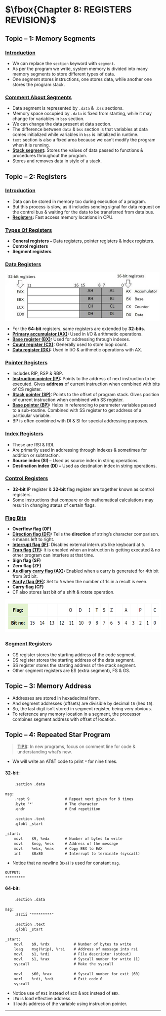# $\fbox{Chapter 8: REGISTERS REVISION}$





## **Topic – 1: Memory Segments**

### <u>Introduction</u>

- We can replace the `section` keyword with `segment`.
- As per the program we write, system memory is divided into many memory segments to store different types of data.
- One segment stores instructions, one stores data, while another one stores the program stack.


### <u>Comment About Segments</u>

- Data segment is represented by `.data` & `.bss` sections.
- Memory space occupied by `.data` is fixed from starting, while it may change for variables in `bss` section.
- We can change the data present at data section.
- The difference between `data` & `bss` section is that variables at data comes initialized while variables in `bss` is initialized in runtime.
- `text` section is also a fixed area because we can’t modify the program when it is running.
- **<u>Stack segment</u>:** Stores the values of data passed to functions & procedures throughout the program.
- Stores and removes data in style of a stack.



## **Topic – 2: Registers**

### <u>Introduction</u>

- Data can be stored in memory too during execution of a program.
- But this process is slow, as it includes sending signal for data request on the control bus & waiting for the data to be transferred from data bus.
- **<u>Registers</u>:** Fast access memory locations in CPU.


### <u>Types Of Registers</u>

- **General registers –** Data registers, pointer registers & index registers.
- **Control registers**
- **Segment registers**


### <u>Data Registers</u>

<img src="./media/image18.png" style="width:5.2073in;height:1.62in" />

- For the **64-bit** registers, same registers are extended by **32-bits**.
- **<u>Primary accumulator (AX)</u>:** Used in I/O & arithmetic operations.
- **<u>Base register (BX)</u>:** Used for addressing through indexes.
- **<u>Count register (CX)</u>:** Generally used to store loop count.
- **<u>Data register (DX)</u>:** Used in I/O & arithmetic operations with AX.


### <u>Pointer Registers</u>

- Includes RIP, RSP & RBP.
- **<u>Instruction pointer (IP)</u>:** Points to the address of next instruction to be executed. Gives **address** of current instruction when combined with bits of CS register.
- **<u>Stack pointer (SP)</u>:** Points to the offset of program stack. Gives position of current instruction when combined with SS register.
- **<u>Base pointer (BP)</u>:** Helps in referencing to parameter variables passed to a sub-routine. Combined with SS register to get address of a particular variable.
- BP is often combined with DI & SI for special addressing purposes.


### <u>Index Registers</u>

- These are RSI & RDI.
- Are primarily used in addressing through indexes & sometimes for addition or subtraction.
- **Source index (SI) –** Used as source index in string operations.
- **Destination index (DI) –** Used as destination index in string operations.


### <u>Control Registers</u>

- **32-bit** IP register & **32-bit** flag register are together known as control registers.
- Some instructions that compare or do mathematical calculations may result in changing status of certain flags.


### <u>Flag Bits</u>

- **Overflow flag (OF)**
- **<u>Direction flag (DF)</u>:** Tells the **direction** of string’s character comparison. `0` means left to right.
- **<u>Interrupt flag (IF)</u>:** Disables external interrupts like keyboard at `0`.
- **<u>Trap flag (TF)</u>:** It is enabled when an instruction is getting executed & no other program can interfere at that time.
- **Sign flag (SF)**
- **Zero flag (ZF)**
- **<u>Auxiliary carry flag (AX)</u>:** Enabled when a carry is generated for 4th bit from 3rd bit.
- **<u>Parity flag (PF)</u>:** Set to `0` when the number of 1s in a result is even.
- **Carry flag (CF)**
- CF also stores last bit of a shift & rotate operation.

<img src="./media/image19.png"
style="width:5.68675in;height:1.12748in" />


### <u>Segment Registers</u>

- CS register stores the starting address of the code segment.
- DS register stores the starting address of the data segment.
- SS register stores the starting address of the stack segment.
- Other segment registers are ES (extra segment), FS & GS.



## **Topic – 3: Memory Address**

- Addresses are stored in hexadecimal form.
- And segment addresses (offsets) are divisible by decimal `16` (hex `10`).
- So, the last digit isn’t stored in segment register, being very obvious.
- To reference any memory location in a segment, the processor combines segment address with offset of location.



## **Topic – 4: Repeated Star Program**

>**<u>TIPS</u>:**
>In new programs, focus on comment line for code & understanding what’s new.

- We will write an AT&T code to print `*` for nine times.

#### 32-bit:

```gas
    .section .data

msg:
    .rept 9                # Repeat next given for 9 times
    .byte '*'              # The character
    .endr                  # End repetition

    .section .text
    .globl _start

_start:
    movl    $9, %edx       # Number of bytes to write
    movl    $msg, %ecx     # Address of the message
    movl    %ebx, %eax     # Copy EBX to EAX
    int     $0x80          # Interrupt to terminate (syscall)
```

- Notice that no newline (`0xa`) is used for constant `msg`.

```
OUTPUT:
*********
```

#### 64-bit:

```gas
    .section .data

msg:
    .ascii "*********"

    .section .text
    .globl _start

_start:
    movl    $9, %rdx           # Number of bytes to write
    leaq    msg(%rip), %rsi    # Address of message into rsi
    movl    $1, %rdi           # File descriptor (stdout)
    movl    $1, %rax           # Syscall number for write (1)
    syscall                    # Make the syscall

    movl    $60, %rax          # Syscall number for exit (60)
    xorl    %rdi, %rdi         # Exit code 0
    syscall
```

- Notice use of `RSI` instead of `ECX` & `EDI` instead of `EBX`.
- `LEA` is load effective address.
- It loads address of the variable using instruction pointer.

---
